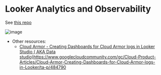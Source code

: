 # Looker Analytics and Observability

See [this repo](https://github.com/GangGreenTemperTatum/block-cloud-armor)

![image](https://github.com/GangGreenTemperTatum/gcp-cloud-armor-lab/assets/104169244/bd6153db-8f1d-4f35-8f48-0d0840178e3b)

- Other resources:
  - [Cloud Armor - Creating Dashboards for Cloud Armor logs in Looker Studio ( AKA Data studio)](https://www.googlecloudcommunity.com/gc/Cloud-Product-Articles/Cloud-Armor-Creating-Dashboards-for-Cloud-Armor-logs-in-Looker/ta-p/484790)https://www.googlecloudcommunity.com/gc/Cloud-Product-Articles/Cloud-Armor-Creating-Dashboards-for-Cloud-Armor-logs-in-Looker/ta-p/484790 
